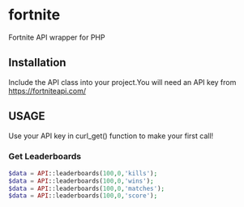 # fortnite
Fortnite API wrapper for PHP

## Installation
Include the API class into your project.You will need an API key from https://fortniteapi.com/

## USAGE
Use your API key in curl_get() function to make your first call!

### Get Leaderboards
```php
$data = API::leaderboards(100,0,'kills');
$data = API::leaderboards(100,0,'wins');
$data = API::leaderboards(100,0,'matches');
$data = API::leaderboards(100,0,'score');
